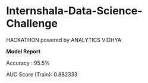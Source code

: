 # Internshala-Data-Science-Challenge
HACKATHON powered by ANALYTICS VIDHYA

**Model Report**

Accuracy : 95.5%

AUC Score (Train): 0.882333
